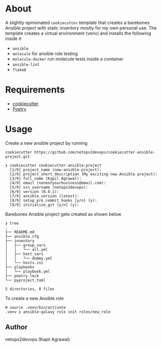 # About 
A slightly opinionated `cookiecutter` template that creates a barebones Ansible project with static inventory mostly for my own personal use. The template creates a virtual environment (venv) and installs the following inside it
- `ansible` 
- `molecule` for ansible role testing
- `molecule-docker` run molecule tests inside a container
- `ansible-lint`
- `flake8`

# Requirements 
- [cookiecutter](https://cookiecutter.readthedocs.io/en/stable/)
- [Poetry](https://python-poetry.org)

# Usage
Create a new ansible project by running
```
cookiecutter https://github.com/netops2devops/cookiecutter-ansible-project.git

❯ cookiecutter cookiecutter-ansible-project
  [1/9] project_name (new-ansible-project):
  [2/9] project_short_description (My exciting new Ansible project):
  [3/9] full_name (Kapil Agrawal):
  [4/9] email (noneofyourbusiness@email.com):
  [5/9] vcs_username (netops2devops):
  [6/9] version (0.0.1):
  [7/9] ansible_version (latest):
  [8/9] setup_pre_commit_hooks [y/n] (y):
  [9/9] initialize_git [y/n] (y):

```

Barebones Ansible project gets created as shown below
```
❯ tree
.
├── README.md
├── ansible.cfg
├── inventory
│   ├── group_vars
│   │   └── all.yml
│   ├── host_vars
│   │   └── dummy.yml
│   └── hosts.ini
├── playbooks
│   └── playbook.yml
├── poetry.lock
└── pyproject.toml

5 directories, 8 files
```

To create a new Ansible role 
```
# source .venv/bin/activate 
.venv ❯ ansible-galaxy role init roles/new_role
```


## Author
netops2devops (Kapil Agrawal)
